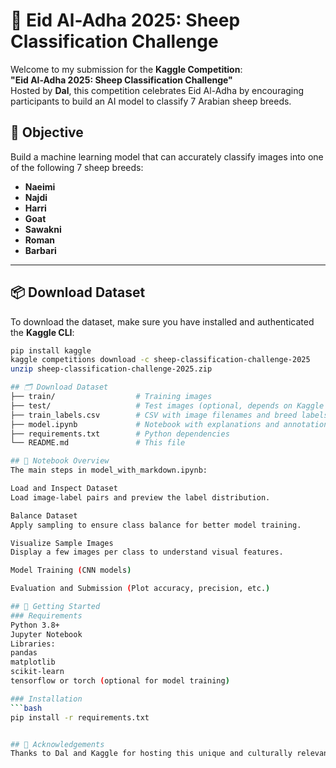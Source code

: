# 🐑 Eid Al-Adha 2025: Sheep Classification Challenge

Welcome to my submission for the **Kaggle Competition**:  
**"Eid Al-Adha 2025: Sheep Classification Challenge"**  
Hosted by **Dal**, this competition celebrates Eid Al-Adha by encouraging participants to build an AI model to classify 7 Arabian sheep breeds.

## 📌 Objective

Build a machine learning model that can accurately classify images into one of the following 7 sheep breeds:

- **Naeimi**
- **Najdi**
- **Harri**
- **Goat**
- **Sawakni**
- **Roman**
- **Barbari**

---

## 📦 Download Dataset

To download the dataset, make sure you have installed and authenticated the **Kaggle CLI**:

```bash
pip install kaggle
kaggle competitions download -c sheep-classification-challenge-2025
unzip sheep-classification-challenge-2025.zip

## 🗂️ Download Dataset
├── train/                  # Training images
├── test/                   # Test images (optional, depends on Kaggle setup)
├── train_labels.csv        # CSV with image filenames and breed labels
├── model.ipynb             # Notebook with explanations and annotations
├── requirements.txt        # Python dependencies
└── README.md               # This file

## 📖 Notebook Overview
The main steps in model_with_markdown.ipynb:

Load and Inspect Dataset
Load image-label pairs and preview the label distribution.

Balance Dataset
Apply sampling to ensure class balance for better model training.

Visualize Sample Images
Display a few images per class to understand visual features.

Model Training (CNN models)

Evaluation and Submission (Plot accuracy, precision, etc.)

## 🚀 Getting Started
### Requirements
Python 3.8+
Jupyter Notebook
Libraries:
pandas
matplotlib
scikit-learn
tensorflow or torch (optional for model training)

### Installation
```bash
pip install -r requirements.txt


## 🙏 Acknowledgements
Thanks to Dal and Kaggle for hosting this unique and culturally relevant challenge.
